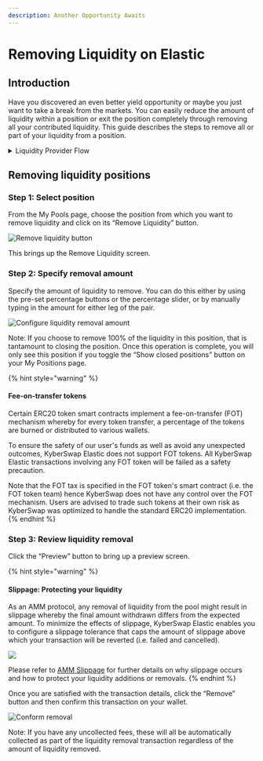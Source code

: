 ```yaml
---
description: Another Opportunity Awaits
---
```


# Removing Liquidity on Elastic

## Introduction

Have you discovered an even better yield opportunity or maybe you just want to take a break from the markets. You can easily reduce the amount of liquidity within a position or exit the position completely through removing all your contributed liquidity. This guide describes the steps to remove all or part of your liquidity from a position.

<details>

<summary>Liquidity Provider Flow</summary>

Still deciding on which solution suits you best?&#x20;

* **Overview**: [Earn Yield By Contributing Liquidity](../../../kyberswap-solutions/kyberswap-interface/user-guides/earn-yield-by-contributing-liquidity.md)
* **Detailed comparison**:  [Classic vs Elastic](../../classic-vs-elastic/)&#x20;

#### Next steps

1. [Connect Your Wallet](../../../kyberswap-solutions/kyberswap-interface/user-guides/connect-your-wallet.md)
2. [Switching Networks](../../../kyberswap-solutions/kyberswap-interface/user-guides/selecting-preferred-network.md)
3. [Elastic Pool Creation ](elastic-pool-creation.md)
4. [Add Liquidity To An Existing Elastic Pool ](add-liquidity-to-an-existing-elastic-pool.md)
5. [Increasing Liquidity On Elastic](increasing-liquidity-on-elastic.md)&#x20;
6. [Elastic Fee Collection](elastic-fee-collection.md)&#x20;
7. [Yield Farming On Elastic](broken-reference)&#x20;
8. **Removing Liquidity On Elastic** **<-**

</details>

## Removing liquidity positions

### **Step 1**: Select position

From the My Pools page, choose the position from which you want to remove liquidity and click on its “Remove Liquidity” button.

![Remove liquidity button](https://support.kyberswap.com/hc/article\_attachments/14005915751961)

This brings up the Remove Liquidity screen.

### **Step 2**: Specify removal amount

Specify the amount of liquidity to remove. You can do this either by using the pre-set percentage buttons or the percentage slider, or by manually typing in the amount for either leg of the pair.

![Configure liquidity removal amount](https://support.kyberswap.com/hc/article\_attachments/14005916033561)

Note: If you choose to remove 100% of the liquidity in this position, that is tantamount to closing the position. Once this operation is complete, you will only see this position if you toggle the “Show closed positions” button on your My Positions page.

{% hint style="warning" %}
#### Fee-on-transfer tokens

Certain ERC20 token smart contracts implement a fee-on-transfer (FOT) mechanism whereby for every token transfer, a percentage of the tokens are burned or distributed to various wallets.

To ensure the safety of our user's funds as well as avoid any unexpected outcomes, KyberSwap Elastic does not support FOT tokens. All KyberSwap Elastic transactions involving any FOT token will be failed as a safety precaution.

Note that the FOT tax is specified in the FOT token's smart contract (i.e. the FOT token team) hence KyberSwap does not have any control over the FOT mechanism. Users are advised to trade such tokens at their own risk as KyberSwap was optimized to handle the standard ERC20 implementation.
{% endhint %}

### **Step 3**: Review liquidity removal

Click the “Preview” button to bring up a preview screen.&#x20;

{% hint style="warning" %}
#### Slippage: Protecting your liquidity

As an AMM protocol, any removal of liquidity from the pool might result in slippage whereby the final amount withdrawn differs from the expected amount. To minimize the effects of slippage, KyberSwap Elastic enables you to configure a slippage tolerance that caps the amount of slippage above which your transaction will be reverted (i.e. failed and cancelled).

![](../../../.gitbook/assets/Elastic\_RemoveLiquidity\_SlippageToleranceSetting.png)

Please refer to [AMM Slippage](../../../getting-started/foundational-topics/decentralized-finance/slippage.md#amm-slippage) for further details on why slippage occurs and how to protect your liquidity additions or removals.
{% endhint %}

Once you are satisfied with the transaction details, click the “Remove” button and then confirm this transaction on your wallet.

![Conform removal](https://support.kyberswap.com/hc/article\_attachments/14005916048153)

Note: If you have any uncollected fees, these will all be automatically collected as part of the liquidity removal transaction regardless of the amount of liquidity removed.
